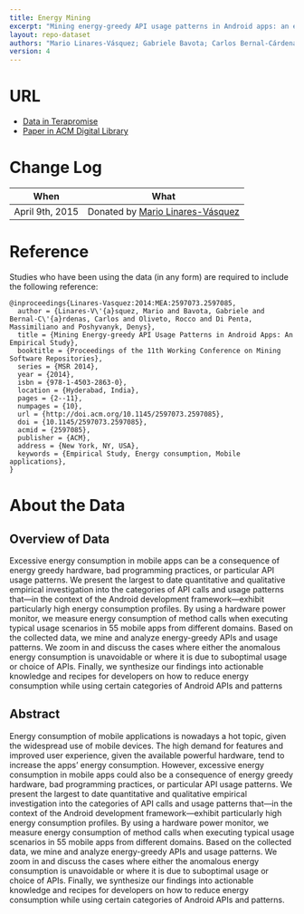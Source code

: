 ```yaml
---
title: Energy Mining
excerpt: "Mining energy-greedy API usage patterns in Android apps: an empirical study"
layout: repo-dataset
authors: "Mario Linares-Vásquez; Gabriele Bavota; Carlos Bernal-Cárdenas; Rocco Oliveto; Massimiliano Di Penta; Denys Poshyvanyk"
version: 4
---
```


# URL

* [Data in Terapromise](https://terapromise.csc.ncsu.edu/!/#repo/view/head/code-analysis/apienergymining)
* [Paper in ACM Digital Library](http://dl.acm.org/citation.cfm?id=2597085)

# Change Log

When | What
---- | ----
April 9th, 2015 | Donated by [Mario Linares-Vásquez](/repo/people/data-donors/promise4.html)

# Reference

Studies who have been using the data (in any form) are required to include the following reference:

```
@inproceedings{Linares-Vasquez:2014:MEA:2597073.2597085,
  author = {Linares-V\'{a}squez, Mario and Bavota, Gabriele and Bernal-C\'{a}rdenas, Carlos and Oliveto, Rocco and Di Penta, Massimiliano and Poshyvanyk, Denys},
  title = {Mining Energy-greedy API Usage Patterns in Android Apps: An Empirical Study},
  booktitle = {Proceedings of the 11th Working Conference on Mining Software Repositories},
  series = {MSR 2014},
  year = {2014},
  isbn = {978-1-4503-2863-0},
  location = {Hyderabad, India},
  pages = {2--11},
  numpages = {10},
  url = {http://doi.acm.org/10.1145/2597073.2597085},
  doi = {10.1145/2597073.2597085},
  acmid = {2597085},
  publisher = {ACM},
  address = {New York, NY, USA},
  keywords = {Empirical Study, Energy consumption, Mobile applications},
}
```

# About the Data

## Overview of Data

Excessive energy consumption in mobile apps can be a consequence of energy greedy hardware, bad programming practices, or particular API usage patterns. We present the largest to date quantitative and qualitative empirical investigation into the categories of API calls and usage patterns that—in the context of the Android development framework—exhibit particularly high energy consumption profiles. By using a hardware power monitor, we measure energy consumption of method calls when executing typical usage scenarios in 55 mobile apps from different domains. Based on the collected data, we mine and analyze energy-greedy APIs and usage patterns. We zoom in and discuss the cases where either the anomalous energy consumption is unavoidable or where it is due to suboptimal usage or choice of APIs. Finally, we synthesize our findings into actionable knowledge and recipes for developers on how to reduce energy consumption while using certain categories of Android APIs and patterns

## Abstract

Energy consumption of mobile applications is nowadays a hot topic, given the widespread use of mobile devices. The high demand for features and improved user experience, given the available powerful hardware, tend to increase the apps’ energy consumption. However, excessive energy consumption in mobile apps could also be a consequence of energy greedy hardware, bad programming practices, or particular API usage patterns. We present the largest to date quantitative and qualitative empirical investigation into the categories of API calls and usage patterns that—in the context of the Android development framework—exhibit particularly high energy consumption profiles. By using a hardware power monitor, we measure energy consumption of method calls when executing typical usage scenarios in 55 mobile apps from different domains. Based on the collected data, we mine and analyze energy-greedy APIs and usage patterns. We zoom in and discuss the cases where either the anomalous energy consumption is unavoidable or where it is due to suboptimal usage or choice of APIs. Finally, we synthesize our findings into actionable knowledge and recipes for developers on how to reduce energy consumption while using certain categories of Android APIs and patterns.
